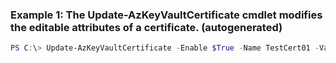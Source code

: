 ### Example 1: The Update-AzKeyVaultCertificate cmdlet modifies the editable attributes of a certificate. (autogenerated)
```powershell
PS C:\> Update-AzKeyVaultCertificate -Enable $True -Name TestCert01 -VaultName ContosoKV01
```

